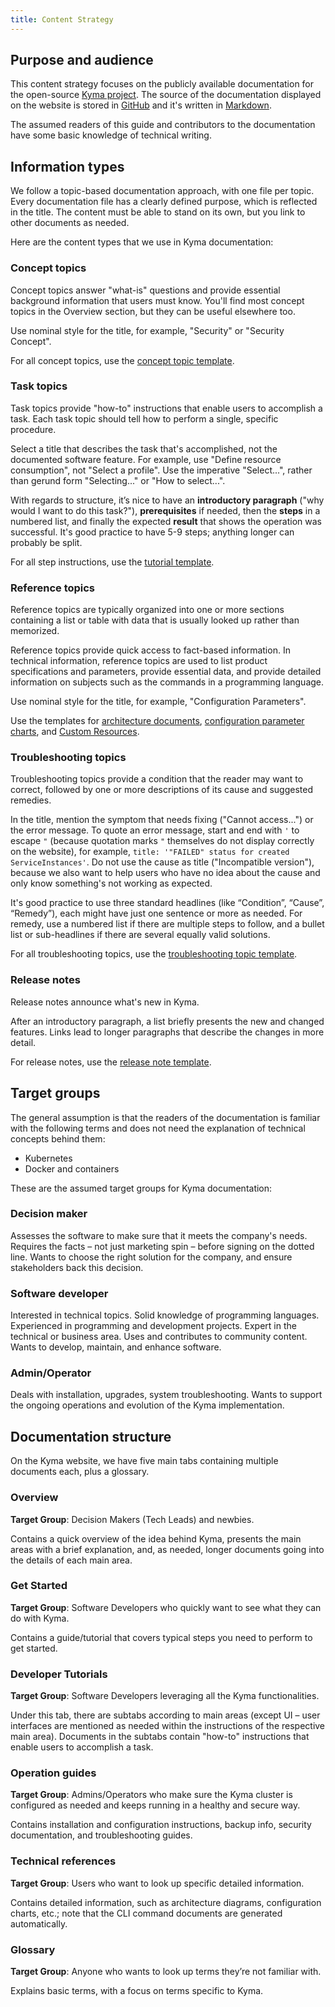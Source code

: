 ```yaml
---
title: Content Strategy
---
```


## Purpose and audience

This content strategy focuses on the publicly available documentation for the open-source [Kyma project](https://kyma-project.io/docs/). The source of the documentation displayed on the website is stored in [GitHub](https://github.com/kyma-project/kyma) and it's written in [Markdown](https://daringfireball.net/projects/markdown/).

The assumed readers of this guide and contributors to the documentation have some basic knowledge of technical writing.

## Information types

We follow a topic-based documentation approach, with one file per topic. Every documentation file has a clearly defined purpose, which is reflected in the title. The content must be able to stand on its own, but you link to other documents as needed.

Here are the content types that we use in Kyma documentation:

### Concept topics

Concept topics answer "what-is" questions and provide essential background information that users must know.
You'll find most concept topics in the Overview section, but they can be useful elsewhere too.

Use nominal style for the title, for example, "Security" or "Security Concept".

For all concept topics, use the [concept topic template](https://github.com/kyma-project/community/blob/main/templates/resources/concept.md).

### Task topics

Task topics provide "how-to" instructions that enable users to accomplish a task. Each task topic should tell how to perform a single, specific procedure.

Select a title that describes the task that's accomplished, not the documented software feature. For example, use "Define resource consumption", not "Select a profile". Use the imperative "Select...", rather than gerund form "Selecting..." or "How to select...".

With regards to structure, it’s nice to have an **introductory paragraph** ("why would I want to do this task?"), **prerequisites** if needed, then the **steps** in a numbered list, and finally the expected **result** that shows the operation was successful.
It's good practice to have 5-9 steps; anything longer can probably be split.

For all step instructions, use the [tutorial  template](https://github.com/kyma-project/community/blob/main/templates/resources/tutorial.md).

### Reference topics

Reference topics are typically organized into one or more sections containing a list or table with data that is usually looked up rather than memorized.

Reference topics provide quick access to fact-based information. In technical information, reference topics are used to list product specifications and parameters, provide essential data, and provide detailed information on subjects such as the commands in a programming language.

Use nominal style for the title, for example, "Configuration Parameters".

Use the templates for [architecture documents](https://github.com/kyma-project/community/blob/main/templates/resources/architecture.md), [configuration parameter charts](https://github.com/kyma-project/community/blob/main/templates/resources/configuration.md), and [Custom Resources](https://github.com/kyma-project/community/blob/main/templates/resources/custom-resource.md).

### Troubleshooting topics

Troubleshooting topics provide a condition that the reader may want to correct, followed by one or more descriptions of its cause and suggested remedies.

In the title, mention the symptom that needs fixing ("Cannot access...") or the error message. To quote an error message, start and end with `'` to escape `"` (because quotation marks `"` themselves do not display correctly on the website), for example, `title: '"FAILED" status for created ServiceInstances'`. Do not use the cause as title ("Incompatible version"), because we also want to help users who have no idea about the cause and only know something's not working as expected.

It's good practice to use three standard headlines (like “Condition”, “Cause”, “Remedy”), each might have just one sentence or more as needed. For remedy, use a numbered list if there are multiple steps to follow, and a bullet list or sub-headlines if there are several equally valid solutions.

For all troubleshooting topics, use the [troubleshooting topic template](https://github.com/kyma-project/community/blob/main/templates/resources/troubleshooting.md).

### Release notes

Release notes announce what's new in Kyma.

After an introductory paragraph, a list briefly presents the new and changed features. Links lead to longer paragraphs that describe the changes in more detail.

For release notes, use the [release note template](https://github.com/kyma-project/community/blob/main/templates/resources/release-notes.md).

## Target groups

The general assumption is that the readers of the documentation is familiar with the following terms and does not need the explanation of technical concepts behind them:

- Kubernetes
- Docker and containers

These are the assumed target groups for Kyma documentation:

### Decision maker

Assesses the software to make sure that it meets the company's needs. Requires the facts – not just marketing spin – before signing on the dotted line. Wants to choose the right solution for the company, and ensure stakeholders back this decision.

### Software developer

Interested in technical topics. Solid knowledge of programming languages. Experienced in programming and development projects. Expert in the technical or business area. Uses and contributes to community content. Wants to develop, maintain, and enhance software.

### Admin/Operator

Deals with installation, upgrades, system troubleshooting. Wants to support the ongoing operations and evolution of the Kyma implementation.

## Documentation structure

On the Kyma website, we have five main tabs containing multiple documents each, plus a glossary.

### Overview

**Target Group**: Decision Makers (Tech Leads) and newbies.

Contains a quick overview of the idea behind Kyma, presents the main areas with a brief explanation, and, as needed, longer documents going into the details of each main area.

### Get Started

**Target Group**: Software Developers who quickly want to see what they can do with Kyma.

Contains a guide/tutorial that covers typical steps you need to perform to get started.

### Developer Tutorials

**Target Group**: Software Developers leveraging all the Kyma functionalities.

Under this tab, there are subtabs according to main areas (except UI – user interfaces are mentioned as needed within the instructions of the respective main area). Documents in the subtabs contain "how-to" instructions that enable users to accomplish a task.

### Operation guides

**Target Group**: Admins/Operators who make sure the Kyma cluster is configured as needed and keeps running in a healthy and secure way.

Contains installation and configuration instructions, backup info, security documentation, and troubleshooting guides.

### Technical references

**Target Group**: Users who want to look up specific detailed information.

Contains detailed information, such as architecture diagrams, configuration charts, etc.; note that the CLI command documents are generated automatically.

### Glossary

**Target Group**: Anyone who wants to look up terms they’re not familiar with.

Explains basic terms, with a focus on terms specific to Kyma.
